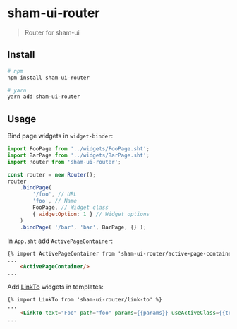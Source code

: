 # sham-ui-router

> Router for sham-ui

## Install

```bash
# npm
npm install sham-ui-router
```

```bash
# yarn
yarn add sham-ui-router
```

## Usage
Bind page widgets in `widget-binder`:
```js
import FooPage from '../widgets/FooPage.sht';
import BarPage from '../widgets/BarPage.sht';
import Router from 'sham-ui-router';

const router = new Router();
router
    .bindPage( 
        '/foo', // URL
        'foo', // Name
        FooPage, // Widget class
        { widgetOption: 1 } // Widget options
    )
    .bindPage( '/bar', 'bar', BarPage, {} );
```

In `App.sht` add `ActivePageContainer`:
```html
{% import ActivePageContainer from 'sham-ui-router/active-page-container' %}
...
    <ActivePageContainer/>
...
```

Add [LinkTo](https://github.com/sham-ui/sham-ui-router/blob/master/src/widgets/LinkTo.js) widgets in templates:

```html
{% import LinkTo from 'sham-ui-router/link-to' %}
... 
    <LinkTo text="Foo" path="foo" params={{params}} useActiveClass={{true}} />
...
```

